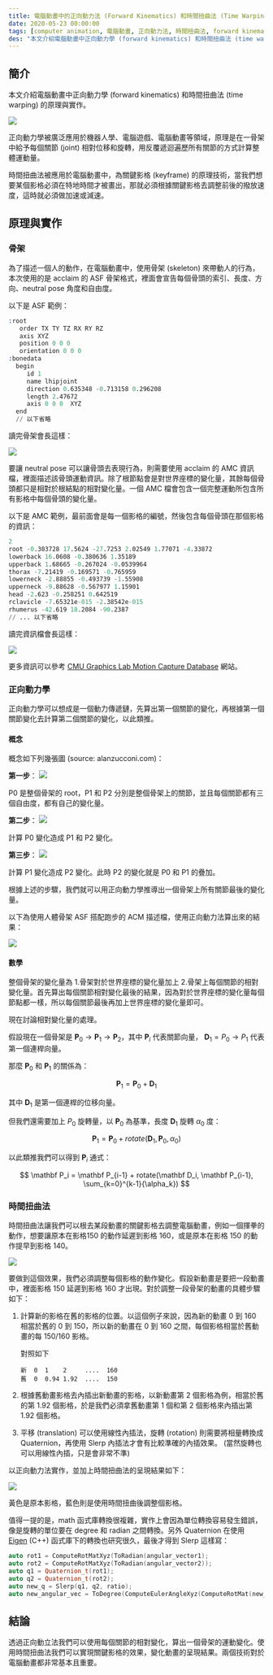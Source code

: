 ```yaml
---
title: 電腦動畫中的正向動力法 (Forward Kinematics) 和時間扭曲法 (Time Warping)
date: 2020-05-23 00:00:00
tags: [computer animation, 電腦動畫, 正向動力法, 時間扭曲法, forward kinematics, time warping]
des: "本文介紹電腦動畫中正向動力學 (forward kinematics) 和時間扭曲法 (time warping) 的原理與實作。正向動力學被廣泛應用於機器人學、電腦遊戲、電腦動畫等領域，原理是在一骨架中給予每個關節 (joint) 相對位移和旋轉，用反覆遞迴遍歷所有關節的方式計算整體運動量。時間扭曲法被應用於電腦動畫中，為關鍵影格 (keyframe) 的原理技術，當我們想要某個影格必須在特地時間才被畫出，那就必須根據關鍵影格去調整前後的撥放速度，這時就必須做加速或減速。"
---
```


## 簡介

本文介紹電腦動畫中正向動力學 (forward kinematics) 和時間扭曲法 (time warping) 的原理與實作。

![](https://i.imgur.com/ZUqBiQU.gif)


正向動力學被廣泛應用於機器人學、電腦遊戲、電腦動畫等領域，原理是在一骨架中給予每個關節 (joint) 相對位移和旋轉，用反覆遞迴遍歷所有關節的方式計算整體運動量。

時間扭曲法被應用於電腦動畫中，為關鍵影格 (keyframe) 的原理技術，當我們想要某個影格必須在特地時間才被畫出，那就必須根據關鍵影格去調整前後的撥放速度，這時就必須做加速或減速。

## 原理與實作

### 骨架

為了描述一個人的動作，在電腦動畫中，使用骨架 (skeleton) 來帶動人的行為，本次使用的是 acclaim 的 ASF 骨架格式，裡面會宣告每個骨頭的索引、長度、方向、neutral pose 角度和自由度。

以下是 ASF 範例：

```s
:root
   order TX TY TZ RX RY RZ
   axis XYZ
   position 0 0 0  
   orientation 0 0 0 
:bonedata
  begin
     id 1 
     name lhipjoint
     direction 0.635348 -0.713158 0.296208 
     length 2.47672 
     axis 0 0 0  XYZ
  end
  // 以下省略
```

讀完骨架會長這樣：

![](https://i.imgur.com/tAcVx5n.png)


要讓 neutral pose 可以讓骨頭去表現行為，則需要使用 acclaim 的 AMC 資訊檔，裡面描述該骨頭運動資訊。除了根節點會是對世界座標的變化量，其餘每個骨頭都只是相對於根結點的相對變化量。一個 AMC 檔會包含一個完整運動所包含所有影格中每個骨頭的變化量。

以下是 AMC 範例，最前面會是每一個影格的編號，然後包含每個骨頭在那個影格的資訊：

```s
2
root -0.303728 17.5624 -27.7253 2.02549 1.77071 -4.33872
lowerback 16.0608 -0.380636 1.35189
upperback 1.68665 -0.267024 -0.0539964
thorax -7.21419 -0.169571 -0.765959
lowerneck -2.88855 -0.493739 -1.55908
upperneck -9.88628 -0.567977 1.15901
head -2.623 -0.258251 0.642519
rclavicle -7.65321e-015 -2.38542e-015
rhumerus -42.619 18.2084 -90.2387
// ... 以下省略
```

讀完資訊檔會長這樣：

![](https://i.imgur.com/Vt5Jugt.png)


更多資訊可以參考 [CMU Graphics Lab Motion Capture Database](http://mocap.cs.cmu.edu/info.php) 網站。

### 正向動力學

正向動力學可以想成是一個動力傳遞鏈，先算出第一個關節的變化，再根據第一個關節變化去計算第二個關節的變化，以此類推。

#### 概念

概念如下列幾張圖 (source: alanzucconi.com)：

**第一步**：
![](https://i.imgur.com/kDm7vRg.png)

P0 是整個骨架的 root，P1 和 P2 分別是整個骨架上的關節，並且每個關節都有三個自由度，都有自己的變化量。

**第二步**：
![](https://i.imgur.com/LrlC24S.png)

計算 P0 變化造成 P1 和 P2 變化。


**第三步**：
![](https://i.imgur.com/nxtjNKT.png)


計算 P1 變化造成 P2 變化。此時 P2 的變化就是 P0 和 P1 的疊加。


根據上述的步驟，我們就可以用正向動力學推導出一個骨架上所有關節最後的變化量。

以下為使用人體骨架 ASF 搭配跑步的 ACM 描述檔，使用正向動力法算出來的結果：

![](https://i.imgur.com/a8zYv1l.gif)


#### 數學

整個骨架的變化量為 1.骨架對於世界座標的變化量加上 2.骨架上每個關節的相對變化量。首先算出每個關節相對變化最後的結果，因為對於世界座標的變化量每個節點都一樣，所以每個關節最後再加上世界座標的變化量即可。

現在討論相對變化量的處理。

假設現在一個骨架是 $\mathbf P_0 \to \mathbf P_1 \to \mathbf P_2$，其中 $\mathbf P_i$ 代表關節向量， $\mathbf D_1 = P_0 \to P_1$ 代表第一個連桿向量。

那麼 $\mathbf P_0$ 和 $\mathbf P_1$ 的關係為：

$$ \mathbf P_1 = \mathbf P_0 + \mathbf D_1 $$

其中 $\mathbf D_1$ 是第一個連桿的位移向量。

但我們還需要加上 $P_0$ 旋轉量，以 $\mathbf P_0$ 為基準，長度 $\mathbf D_1$ 旋轉 $\alpha_0$ 度：

$$ \mathbf P_1 = \mathbf P_0 + rotate(\mathbf D_1, \mathbf P_0, \alpha_0) $$

以此類推我們可以得到 $\mathbf P_i$ 通式：

$$ \mathbf P_i = \mathbf P_{i-1} + rotate(\mathbf D_i, \mathbf P_{i-1}, \sum_{k=0}^{k-1}{\alpha_k}) $$

### 時間扭曲法

時間扭曲法讓我們可以根去某段動畫的關鍵影格去調整電腦動畫，例如一個揮拳的動作，想要讓原本在影格150 的動作延遲到影格 160，或是原本在影格 150 的動作提早到影格 140。

![](https://i.imgur.com/ZYSQXwo.png)

要做到這個效果，我們必須調整每個影格的動作變化。假設新動畫是要把一段動畫中，裡面影格 150 延遲到影格 160 才出現。對於調整一段骨架的動畫的具體步驟如下：

1. 計算新的影格在舊的影格的位置。以這個例子來說，因為新的動畫 0 到 160 相當於舊的 0 到 150，所以新的動畫在 0 到 160 之間，每個影格相當於舊動畫的每 150/160 影格。

    對照如下
    ```
    新  0  1    2     ....  160
    舊  0  0.94 1.92  ....  150
    ```
    
2. 根據舊動畫影格去內插出新動畫的影格，以新動畫第 2 個影格為例，相當於舊的第 1.92 個影格，於是我們必須拿舊動畫第 1 個和第 2 個影格來內插出第 1.92 個影格。

3. 平移 (translation) 可以使用線性內插法，旋轉 (rotation) 則需要將相量轉換成 Quaternion，再使用 Slerp 內插法才會有比較準確的內插效果。 (當然旋轉也可以用線性內插，只是會非常不準)

以正向動力法實作，並加上時間扭曲法的呈現結果如下：

![](https://i.imgur.com/Gv0nk1Z.gif)

黃色是原本影格，藍色則是使用時間扭曲後調整個影格。

值得一提的是，math 函式庫轉換很複雜，實作上會因為單位轉換容易發生錯誤，像是旋轉的單位要在 degree 和 radian 之間轉換。另外 Quaternion 在使用 [Eigen](https://eigen.tuxfamily.org/dox/GettingStarted.html) (C++) 函式庫下的轉換也研究很久，最後才得到 Slerp  這樣寫：

```c++
auto rot1 = ComputeRotMatXyz(ToRadian(angular_vector1);
auto rot2 = ComputeRotMatXyz(ToRadian(angular_vector2));
auto q1 = Quaternion_t(rot1);
auto q2 = Quaternion_t(rot2);
auto new_q = Slerp(q1, q2, ratio);
auto new_angular_vec = ToDegree(ComputeEulerAngleXyz(ComputeRotMat(new_q)));
```

## 結論

透過正向動立法我們可以使用每個關節的相對變化，算出一個骨架的運動變化。使用時間扭曲法我們可以實現關鍵影格的效果，變化動畫的呈現結果。兩個技術對於電腦動畫都非常基本且重要。
